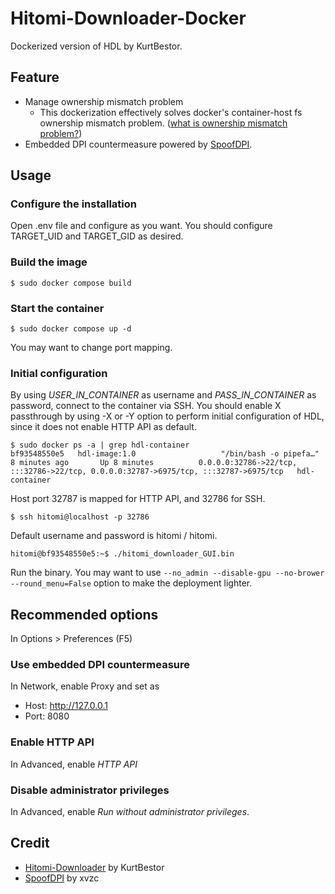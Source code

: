 # Hitomi-Downloader-Docker

Dockerized version of HDL by KurtBestor.

## Feature

- Manage ownership mismatch problem
  - This dockerization effectively solves docker's container-host fs ownership mismatch problem. ([what is ownership mismatch problem?](https://www.joyfulbikeshedding.com/blog/2021-03-15-docker-and-the-host-filesystem-owner-matching-problem.html]))
- Embedded DPI countermeasure powered by [SpoofDPI](https://github.com/xvzc/SpoofDPI).

## Usage

### Configure the installation

Open .env file and configure as you want. You should configure TARGET_UID and TARGET_GID as desired.

### Build the image

```
$ sudo docker compose build
```

### Start the container

```
$ sudo docker compose up -d
```

You may want to change port mapping.

### Initial configuration

By using _USER_IN_CONTAINER_ as username and _PASS_IN_CONTAINER_ as password, connect to the container via SSH. You should enable X passthrough by using -X or -Y option to perform initial configuration of HDL, since it does not enable HTTP API as default.

```
$ sudo docker ps -a | grep hdl-container
bf93548550e5   hdl-image:1.0                   "/bin/bash -o pipefa…"   8 minutes ago       Up 8 minutes          0.0.0.0:32786->22/tcp, :::32786->22/tcp, 0.0.0.0:32787->6975/tcp, :::32787->6975/tcp   hdl-container
```

Host port 32787 is mapped for HTTP API, and 32786 for SSH.

```
$ ssh hitomi@localhost -p 32786
```

Default username and password is hitomi / hitomi.

```
hitomi@bf93548550e5:~$ ./hitomi_downloader_GUI.bin
```

Run the binary. You may want to use `--no_admin --disable-gpu --no-brower --round_menu=False` option to make the deployment lighter.

## Recommended options

In Options > Preferences (F5)

### Use embedded DPI countermeasure

In Network, enable Proxy and set as

- Host: http://127.0.0.1
- Port: 8080

### Enable HTTP API

In Advanced, enable _HTTP API_

### Disable administrator privileges

In Advanced, enable _Run without administrator privileges_.

###

## Credit

- [Hitomi-Downloader](https://github.com/KurtBestor/Hitomi-Downloader) by KurtBestor
- [SpoofDPI](https://github.com/xvzc/SpoofDPI) by xvzc
